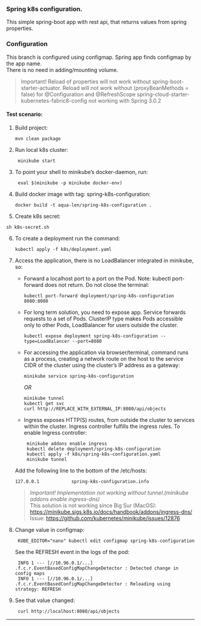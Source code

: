 ### Spring k8s configuration.
This simple spring-boot app with rest api, that returns values from spring properties.

### Configuration
This branch is configured using configmap. Spring app finds configmap by the app name. \
There is no need in adding/mounting volume.
> Important!
> Reload of properties will not work without spring-boot-starter-actuator.
> Reload will not work without (proxyBeanMethods = false) for @Configuration and @RefreshScope
> spring-cloud-starter-kubernetes-fabric8-config not working with Spring 3.0.2

#### Test scenario:

1. Build project:
    ```
    mvn clean package
    ```
2. Run local k8s cluster:
   ```
    minikube start
   ```
3. To point your shell to minikube’s docker-daemon, run:
   ```
    eval $(minikube -p minikube docker-env)
   ```
4. Build docker image with tag: spring-k8s-configuration:
   ```
   docker build -t aqua-len/spring-k8s-configuration .
   ```
5. Create k8s secret:
  ```
  sh k8s-secret.sh
  ```
6. To create a deployment run the command:
   ```
   kubectl apply -f k8s/deployment.yaml
   ```
7. Access the application, there is no LoadBalancer integrated in minikube, so:
   - Forward a localhost port to a port on the Pod. Note: kubectl port-forward does not return. 
      Do not close the terminal:
      ```
      kubectl port-forward deployment/spring-k8s-configuration 8080:8080
      ```
   - For long term solution, you need to expose app.
      Service forwards requests to a set of Pods. ClusterIP type makes Pods accessible only to other Pods,
      LoadBalancer for users outside the cluster.
      ```
      kubectl expose deployment spring-k8s-configuration --type=LoadBalancer --port=8080
      ```
   - For accessing the application via browser/terminal, command runs as a process,
   creating a network route on the host to the service CIDR of the cluster using the cluster’s IP address
   as a gateway:
     ```
     minikube service spring-k8s-configuration
     ```
     *OR*
     ```
     minikube tunnel
     kubectl get svc
     curl http://REPLACE_WITH_EXTERNAL_IP:8080/api/objects
     ```

   - Ingress exposes HTTP(S) routes, from outside the cluster to services within the cluster.
   Ingress controller fulfills the ingress rules. To enable Ingress controller:
      ```
       minikube addons enable ingress
       kubectl delete deployment/spring-k8s-configuration
       kubectl apply -f k8s/spring-k8s-configuration.yaml
       minikube tunnel
      ```
     
    Add the following line to the bottom of the /etc/hosts:
      ```
      127.0.0.1            spring-k8s-configuration.info
      ```
    >*Important! Implementation not working without tunnel.(minikube addons enable ingress-dns)* \
    >This solution is not working since Big Sur (MacOS): https://minikube.sigs.k8s.io/docs/handbook/addons/ingress-dns/ \
    >Issue: https://github.com/kubernetes/minikube/issues/12876
8. Change value in configmap:
      ```
       KUBE_EDITOR="nano" kubectl edit configmap spring-k8s-configuration
      ```
   See the REFRESH event in the logs of the pod:
      ```
       INFO 1 --- [//10.96.0.1/...] .f.c.r.EventBasedConfigMapChangeDetector : Detected change in config maps
       INFO 1 --- [//10.96.0.1/...] .f.c.r.EventBasedConfigMapChangeDetector : Reloading using strategy: REFRESH
      ```
9. See that value changed:
      ```
       curl http://localhost:8080/api/objects
      ```
---